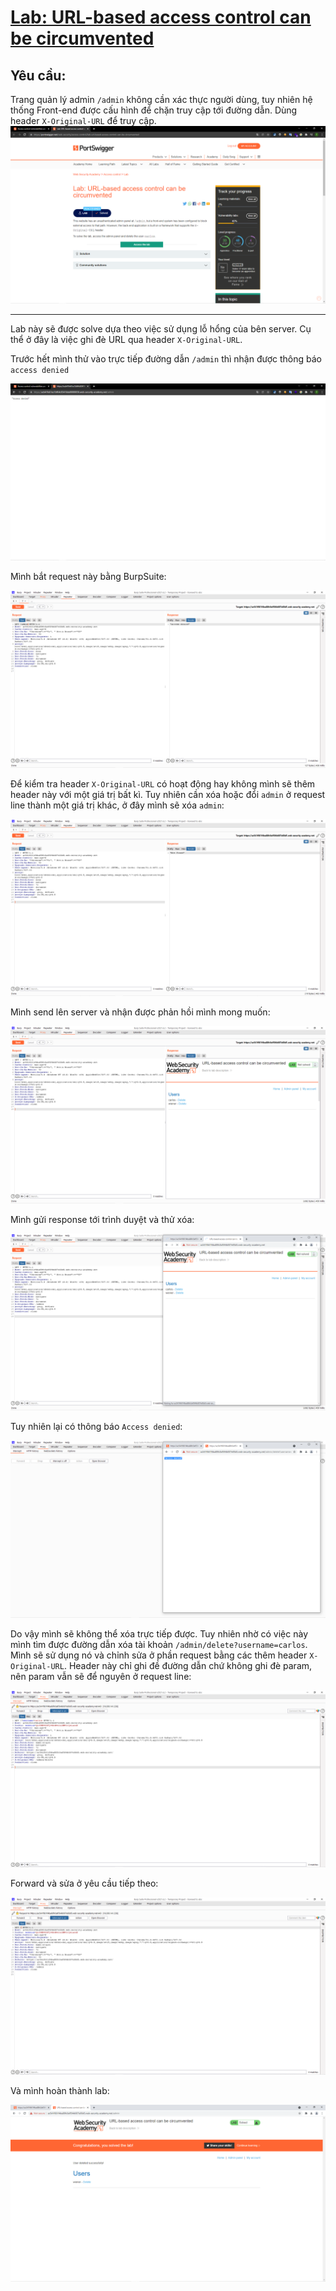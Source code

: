 # [Lab: URL-based access control can be circumvented](https://portswigger.net/web-security/access-control/lab-url-based-access-control-can-be-circumvented)

## Yêu cầu:

Trang quản lý admin `/admin` không cần xác thực người dùng, tuy nhiên hệ thống Front-end được cấu hình để chặn truy cập tới đường dẫn. Dùng header `X-Original-URL` để truy cập.
![](1.png)

---

Lab này sẽ được solve dựa theo việc sử dụng lỗ hổng của bên server. Cụ thể ở đây là việc ghi đè URL qua header `X-Original-URL`.

Trước hết mình thử vào trực tiếp đường dẫn `/admin` thì nhận được thông báo `access denied`

![](2.png)

Mình bắt request này bằng BurpSuite:

![](3.png)

Để kiểm tra header `X-Original-URL` có hoạt động hay không mình sẽ thêm header này với một giá trị bất kì. Tuy nhiên cần xóa hoặc đổi `admin` ở request line thành một giá trị khác, ở đây mình sẽ xóa `admin`:

![](4.png)

Mình send lên server và nhận được phản hồi mình mong muốn:

![](5.png)

Mình gửi response tới trình duyệt và thử xóa:

![](6.png)

Tuy nhiên lại có thông báo `Access denied`:

![](7.png)

Do vậy mình sẽ không thể xóa trực tiếp được. Tuy nhiên nhờ có việc này mình tìm được đường dẫn xóa tài khoản `/admin/delete?username=carlos`. Mình sẽ sử dụng nó và chỉnh sửa ở phần request bằng các thêm header `X-Original-URL`. Header này chỉ ghi đề đường dẫn chứ không ghi đè param, nên param vẫn sẽ để nguyên ở request line:

![](8.png)

Forward và sửa ở yêu cầu tiếp theo:

![](9.png)

Và mình hoàn thành lab:

![](10.png)
